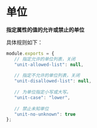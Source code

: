 # 单位
 **指定属性的值的允许或禁止的单位** 
 
 具体规则如下：
 ```js
module.exports = {
    // 指定允许的单位列表，关闭
    "unit-allowed-list": null,
    
    // 指定不允许的单位列表，关闭
    "unit-disallowed-list": null,
    
    // 为单位指定小写或大写。
    "unit-case": "lower",
    
    // 禁止未知单位
    "unit-no-unknown": true
};
```